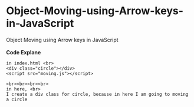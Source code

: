 # Object-Moving-using-Arrow-keys-in-JavaScript
Object Moving using Arrow keys in JavaScript
    <br><br>
    <b>Code Explane</b>
    <br>

    in index.html <br>
    <div class="circle"></div>
    <script src="moving.js"></script>

    <br><br><br><br>
    in here, <br>
    I create a div class for circle, because in here I am going to moving a circle
